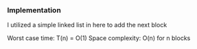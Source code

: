 
### Implementation

 I utilized a simple linked list in here to add the next block 

Worst case time: T(n) = O(1)
Space complexity: O(n)  for n blocks

